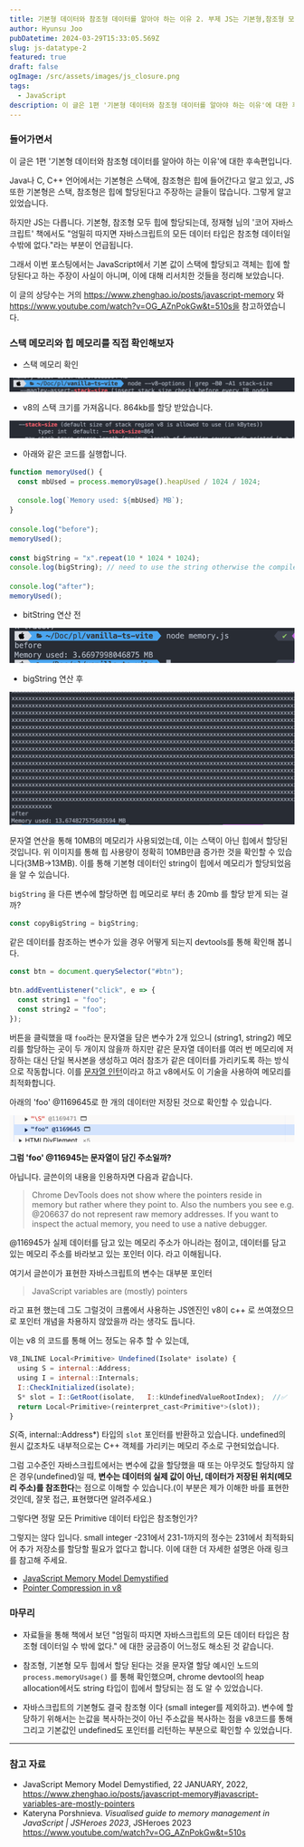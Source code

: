 ```yaml
---
title: 기본형 데이터와 참조형 데이터를 알아야 하는 이유 2. 부제 JS는 기본형,참조형 모두 힙에 할당된다.
author: Hyunsu Joo
pubDatetime: 2024-03-29T15:33:05.569Z
slug: js-datatype-2
featured: true
draft: false
ogImage: /src/assets/images/js_closure.png
tags:
  - JavaScript
description: 이 글은 1편 '기본형 데이터와 참조형 데이터를 알아야 하는 이유'에 대한 후속편입니다.Java나 C, C++ 언어에서는 기본형은 스택에, 참조형은 힙에 들어간다고 알고 있고, JS 또한 기본형은 스택, 참조형은 힙에 할당된다고 주장하는 글들이 많습니다. 그렇게 알고 있었습니다.
---
```


### 들어가면서

이 글은 1편 '기본형 데이터와 참조형 데이터를 알아야 하는 이유'에 대한 후속편입니다.

Java나 C, C++ 언어에서는 기본형은 스택에, 참조형은 힙에 들어간다고 알고 있고, JS 또한 기본형은 스택, 참조형은 힙에 할당된다고 주장하는 글들이 많습니다. 그렇게 알고 있었습니다.

하지만 JS는 다릅니다. 기본형, 참조형 모두 힙에 할당되는데, 정재형 님의 '코어 자바스크립트' 책에서도 "엄밀히 따지면 자바스크립트의 모든 데이터 타입은 참조형 데이터일 수밖에 없다."라는 부분이 언급됩니다.

그래서 이번 포스팅에서는 JavaScript에서 기본 값이 스택에 할당되고 객체는 힙에 할당된다고 하는 주장이 사실이 아니며, 이에 대해 리서치한 것들을 정리해 보았습니다.

이 글의 상당수는 거의 https://www.zhenghao.io/posts/javascript-memory 와 https://www.youtube.com/watch?v=OG_AZnPokGw&t=510s을 참고하였습니다.

### 스택 메모리와 힙 메모리를 직접 확인해보자

- 스택 메모리 확인

![asking_stack_memory](../images/js-datatype-2-image-2.png)

- v8의 스택 크기를 가져옵니다. 864kb를 할당 받았습니다.

![alt text](../images/js-datatype-2-image-1.png)

- 아래와 같은 코드를 실행합니다.

```javascript
function memoryUsed() {
  const mbUsed = process.memoryUsage().heapUsed / 1024 / 1024;

  console.log(`Memory used: ${mbUsed} MB`);
}

console.log("before");
memoryUsed();

const bigString = "x".repeat(10 * 1024 * 1024);
console.log(bigString); // need to use the string otherwise the compiler would just optimize it into nothingness

console.log("after");
memoryUsed();
```

- bitString 연산 전

![alt text](../images/js-datatype-2-image-3.png)

- bigString 연산 후

![alt text](../images/js-datatype-2-image.png)

문자열 연산을 통해 10MB의 메모리가 사용되었는데, 이는 스택이 아닌 힙에서 할당된 것입니다. 위 이미지를 통해 힙 사용량이 정확히 10MB만큼 증가한 것을 확인할 수 있습니다(3MB->13MB). 이를 통해 기본형 데이터인 string이 힙에서 메모리가 할당되었음을 알 수 있습니다.

`bigString` 을 다른 변수에 할당하면 힙 메모리로 부터 총 20mb 를 할당 받게 되는 걸까?

```javascript
const copyBigString = bigString;
```

같은 데이터를 참조하는 변수가 있을 경우 어떻게 되는지 devtools를 통해 확인해 봅니다.

```javascript
const btn = document.querySelector("#btn");

btn.addEventListener("click", e => {
  const string1 = "foo";
  const string2 = "foo";
});
```

버튼을 클릭했을 때 `foo`라는 문자열을 담은 변수가 2개 있으니 (string1, string2) 메모리를 할당하는 곳이 두 개이지 않을까 하지만 같은 문자열 데이터를 여러 번 메모리에 저장하는 대신 단일 복사본을 생성하고 여러 참조가 같은 데이터를 가리키도록 하는 방식으로 작동합니다. 이를 [문자열 인턴]()이라고 하고 v8에서도 이 기술을 사용하여 메모리를 최적화합니다.

아래의 'foo' @1169645로 한 개의 데이터만 저장된 것으로 확인할 수 있습니다.

![alt text](../images/js-datatype-2-image-4.png)

**그럼 'foo' @116945는 문자열이 담긴 주소일까?**

아닙니다. 글쓴이의 내용을 인용하자면 다음과 같습니다.

> Chrome DevTools does not show where the pointers reside in memory but rather where they point to. Also the numbers you see e.g. @206637 do not represent raw memory addresses. If you want to inspect the actual memory, you need to use a native debugger.

@116945가 실제 데이터를 담고 있는 메모리 주소가 아니라는 점이고, 데이터를 담고 있는 메모리 주소를 바라보고 있는 포인터 이다. 라고 이해됩니다.

여기서 글쓴이가 표현한 자바스크립트의 변수는 대부분 포인터

> JavaScript variables are (mostly) pointers

라고 표현 했는데 그도 그럴것이 크롬에서 사용하는 JS엔진인 v8이 c++ 로 쓰여졌으므로 포인터 개념을 차용하지 않았을까 라는 생각도 듭니다.

이는 v8 의 코드를 통해 어느 정도는 유추 할 수 있는데,

```javascript
V8_INLINE Local<Primitive> Undefined(Isolate* isolate) {
  using S = internal::Address;
  using I = internal::Internals;
  I::CheckInitialized(isolate);
  S* slot = I::GetRoot(isolate,   I::kUndefinedValueRootIndex);  //✅
  return Local<Primitive>(reinterpret_cast<Primitive*>(slot));
}

```

_S_(즉, internal::Address\*) 타입의 `slot` 포인터를 반환하고 있습니다.
undefined의 원시 값조차도 내부적으로는 C++ 객체를 가리키는 메모리 주소로 구현되었습니다.

그럼 고수준인 자바스크립트에서는 변수에 값을 할당했을 때 또는 아무것도 할당하지 않은 경우(undefined)일 때, **변수는 데이터의 실제 값이 아닌, 데이터가 저장된 위치(메모리 주소)를 참조한다**는 점으로 이해할 수 있습니다.(이 부분은 제가 이해한 바를 표현한 것인데, 잘못 접근, 표현했다면 알려주세요.)

그렇다면 정말 모든 Primitive 데이터 타입은 참조형인가?

그렇지는 않다 입니다. small integer -231에서 231-1까지의 정수는 231에서 최적화되어 추가 저장소를 할당할 필요가 없다고 합니다. 이에 대한 더 자세한 설명은 아래 링크를 참고해 주세요.

- [JavaScript Memory Model Demystified](https://www.zhenghao.io/posts/javascript-memory#javascript-variables-are-mostly-pointers)
- [Pointer Compression in v8](https://v8.dev/blog/pointer-compression#value-tagging-in-v8)

### 마무리

- 자료들을 통해 책에서 보던 "엄밀히 따지면 자바스크립트의 모든 데이터 타입은 참조형 데이터일 수 밖에 없다." 에 대한 궁금증이 어느정도 해소된 것 같습니다.

- 참조형, 기본형 모두 힙에서 할당 된다는 것을 문자열 할당 예시인 노드의 `process.memoryUsage()` 를 통해 확인했으며, chrome devtool의 heap allocation에서도 string 타입이 힙에서 할당되는 점 도 알 수 있었습니다.

- 자바스크립트의 기본형도 결국 참조형 이다 (small integer를 제외하고). 변수에 할당하기 위해서는 는값을 복사하는것이 아닌 주소값을 복사하는 점을 v8코드를 통해 그리고 기본값인 undefined도 포인터를 리턴하는 부분으로 확인할 수 있었습니다.

---

### 참고 자료

- JavaScript Memory Model Demystified, 22 JANUARY, 2022, https://www.zhenghao.io/posts/javascript-memory#javascript-variables-are-mostly-pointers
- Kateryna Porshnieva. _Visualised guide to memory management in JavaScript | JSHeroes 2023_, JSHeroes 2023 https://www.youtube.com/watch?v=OG_AZnPokGw&t=510s
